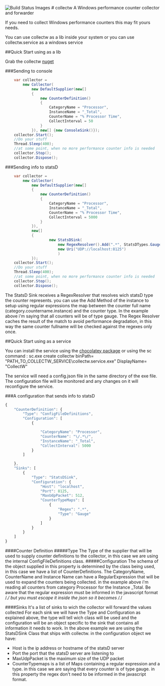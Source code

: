 <img src="https://ci.appveyor.com/api/projects/status/43hsevhbhl029fyv?svg=true" title="Build Status Images"/>
# collectw
A Windows performance counter collector and forwarder

If you need to collect Windows performance counters this may fit yours needs.

You can use collectw as a lib inside your system or you can use collectw.service as a windows service

##Quick Start using as a lib

Grab the collectw [nuget](https://www.nuget.org/packages/collectw)


###Sending to console

```C#
    var collector =
        new Collector(
            new DefaultSupplier(new[]
            {
                new CounterDefinition()
                {
                    CategoryName = "Processor",
                    InstanceName = "_Total",
                    CounterName = "% Processor Time",
                    CollectInterval = 50
                }
            }), new[] {new ConsoleSink()});
    collector.Start();
    //Do your stuff
    Thread.Sleep(400);
    //at some point, when no more performance counter info is needed
    collector.Stop();
    collector.Dispose();
```

###Sending info to statsD

```C#
    var collector =
        new Collector(
            new DefaultSupplier(new[]
            {
                new CounterDefinition()
                {
                    CategoryName = "Processor",
                    InstanceName = "_Total",
                    CounterName = "% Processor Time",
                    CollectInterval = 5000
                }
            }),
            new[]
            {
                    new StatsDSink(
                        new RegexResolver().Add(".*", StatsDTypes.Gauge),
                        new Uri("UDP://localhost:8125")
                        )
            });
    collector.Start();
    //Do your stuff
    Thread.Sleep(400);
    //at some point, when no more performance counter info is needed
    collector.Stop();
    collector.Dispose();
```
The StatsD Sink receives a RegexResolver that resolves wich statsD type the counter represents. you can use the Add Method of the instance to setup using regular expressions the map between the counter full name (category.countername.instance) and the counter type. In the example above i'm saying that all counters will be of type gauge. The Regex Resolver caches the result of the match to avoid performance degradation, in this way the same counter fullname will be checked against the regexes only once.


##Quick Start using as a service

You can install the service using the [chocolatey package](https://chocolatey.org/packages/collectw.service)
or using the sc command :
sc.exe create collectw binPath= "PATH_TO_COLLECTW_SERVICE\collectw.service.exe" DisplayName= "CollectW"

The service will need a config.json file in the same directory of the exe file.
The configuration file will be monitored and any changes on it will reconfigure the service.

###A configuration that sends info to statsD

```javascript
{
    "CounterDefinition": {
        "Type": "ConfigFileDefinitions",
        "Configuration": [
            {

                "CategoryName": "Processor",
                "CounterName": "\/.*\/",
                "InstanceName": "_Total",
                "CollectInterval": 5000
            }
        ]

    },
    "Sinks": [
        {
            "Type": "StatsDSink",
            "Configuration": {
                "Host": "localhost",
                "Port": 8125,
                "MaxUdpPacket": 512,
                "CounterTypeMaps": [
                    {
                        "Regex": ".*",
                        "Type": "Gauge"
                    }
                ]
            }
        }
    ]
}
```
####Counter Definition
#####Type
  The Type of the supplier that will be used to supply counter definitions to the collector, in this case we are using the internal ConfigFileDefinitions class.
#####Configuration
  The schema of the object supplied in this property is determined by the class being used, in this case we have a list of CounterDefinitions.
  The CategoryName, CounterName and Instance Name can have a RegularExpression that will be used to expand the counters being collected. in the example above i'm reading all counters from category Processor for the Instance _Total. Be aware that the regular expression must be informed in the javascript format /.*/ but you must escape it inside the json so it becomes \/.*\/

####Sinks
  It's a list of sinks to wich the collector will forward the values collected
  For each sink we will have the Type and Configuration as explained above, the type will tell wich class will be used and the configuration will be an object specific to the sink that contains all information it needs to work.
  In the above example we are using the StatsDSink Class that ships with collectw. in the configuration object we have:
  * Host is the ip address or hostname of the statsD server
  * Port the port that the statsD server are listening to
  * MaxUdpPacket is the maximum size of the UDP packet
  * CounterTypemaps is a list of Maps containing a regular expression and a type. in this case we are saying that every counter is of type gauge. in this property the regex don't need to be informed in the javascript format.
